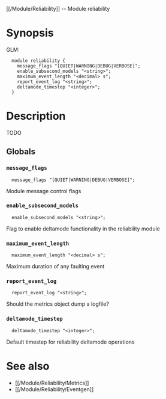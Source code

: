 [[/Module/Reliability]] -- Module reliability

# Synopsis

GLM:

~~~
  module reliability {
    message_flags "[QUIET|WARNING|DEBUG|VERBOSE]";
    enable_subsecond_models "<string>";
    maximum_event_length "<decimal> s";
    report_event_log "<string>";
    deltamode_timestep "<integer>";
  }
~~~

# Description

TODO

## Globals

### `message_flags`

~~~
  message_flags "[QUIET|WARNING|DEBUG|VERBOSE]";
~~~

Module message control flags

### `enable_subsecond_models`

~~~
  enable_subsecond_models "<string>";
~~~

Flag to enable deltamode functionality in the reliability module

### `maximum_event_length`

~~~
  maximum_event_length "<decimal> s";
~~~

Maximum duration of any faulting event

### `report_event_log`

~~~
  report_event_log "<string>";
~~~

Should the metrics object dump a logfile?

### `deltamode_timestep`

~~~
  deltamode_timestep "<integer>";
~~~

Default timestep for reliability deltamode operations

# See also

* [[/Module/Reliability/Metrics]]
* [[/Module/Reliability/Eventgen]]

